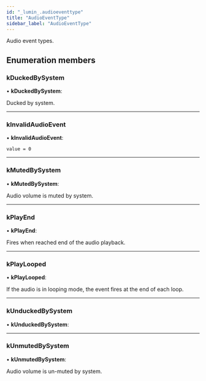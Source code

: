 ```yaml
---
id: "_lumin_.audioeventtype"
title: "AudioEventType"
sidebar_label: "AudioEventType"
---
```


Audio event types.

## Enumeration members

###  kDuckedBySystem

• **kDuckedBySystem**:

Ducked by system.

___

###  kInvalidAudioEvent

• **kInvalidAudioEvent**:

`value = 0`

___

###  kMutedBySystem

• **kMutedBySystem**:

Audio volume is muted by system.

___

###  kPlayEnd

• **kPlayEnd**:

Fires when reached end of the audio playback.

___

###  kPlayLooped

• **kPlayLooped**:

If the audio is in looping mode, the event fires at the end of each loop.

___

###  kUnduckedBySystem

• **kUnduckedBySystem**:

___

###  kUnmutedBySystem

• **kUnmutedBySystem**:

Audio volume is un-muted by system.
